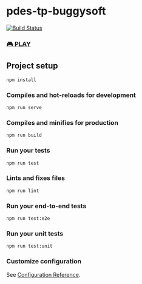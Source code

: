 # pdes-tp-buggysoft
[![Build Status](https://travis-ci.org/PracticaDS/pdes-tp-buggysoft.svg?branch=master)](https://travis-ci.org/PracticaDS/pdes-tp-buggysoft)

### [🎮 PLAY](https://practicads.github.io/pdes-tp-buggysoft)

## Project setup
```
npm install
```

### Compiles and hot-reloads for development
```
npm run serve
```

### Compiles and minifies for production
```
npm run build
```

### Run your tests
```
npm run test
```

### Lints and fixes files
```
npm run lint
```

### Run your end-to-end tests
```
npm run test:e2e
```

### Run your unit tests
```
npm run test:unit
```

### Customize configuration
See [Configuration Reference](https://cli.vuejs.org/config/).
